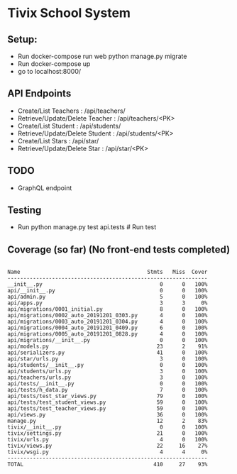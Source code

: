 # Tivix School System


## Setup:

- Run docker-compose run web python manage.py migrate
- Run docker-compose up
- go to localhost:8000/


## API Endpoints
- Create/List Teachers : /api/teachers/ 
- Retrieve/Update/Delete Teacher : /api/teachers/<PK\>
- Create/List Student : /api/students/ 
- Retrieve/Update/Delete Student : /api/students/<PK\>
- Create/List Stars : /api/star/ 
- Retrieve/Update/Delete Star : /api/star/<PK\>

## TODO
- GraphQL endpoint

## Testing
- Run python manage.py test api.tests # Run test


## Coverage (so far) (No front-end tests completed)

```

Name                                        Stmts   Miss  Cover
---------------------------------------------------------------
__init__.py                                     0      0   100%
api/__init__.py                                 0      0   100%
api/admin.py                                    5      0   100%
api/apps.py                                     3      3     0%
api/migrations/0001_initial.py                  8      0   100%
api/migrations/0002_auto_20191201_0303.py       4      0   100%
api/migrations/0003_auto_20191201_0304.py       4      0   100%
api/migrations/0004_auto_20191201_0409.py       6      0   100%
api/migrations/0005_auto_20191201_0828.py       4      0   100%
api/migrations/__init__.py                      0      0   100%
api/models.py                                  23      2    91%
api/serializers.py                             41      0   100%
api/star/urls.py                                3      0   100%
api/students/__init__.py                        0      0   100%
api/students/urls.py                            3      0   100%
api/teachers/urls.py                            3      0   100%
api/tests/__init__.py                           0      0   100%
api/tests/h_data.py                             7      0   100%
api/tests/test_star_views.py                   79      0   100%
api/tests/test_student_views.py                59      0   100%
api/tests/test_teacher_views.py                59      0   100%
api/views.py                                   36      0   100%
manage.py                                      12      2    83%
tivix/__init__.py                               0      0   100%
tivix/settings.py                              21      0   100%
tivix/urls.py                                   4      0   100%
tivix/views.py                                 22     16    27%
tivix/wsgi.py                                   4      4     0%
---------------------------------------------------------------
TOTAL                                         410     27    93%
```
